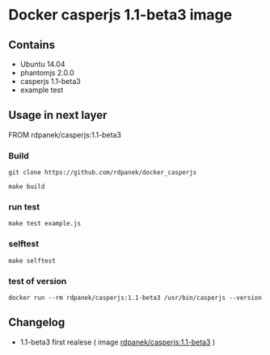 # Docker casperjs 1.1-beta3 image

## Contains

* Ubuntu 14.04
* phantomjs 2.0.0
* casperjs 1.1-beta3
* example test


## Usage in next layer

  FROM rdpanek/casperjs:1.1-beta3

### Build
  `git clone https://github.com/rdpanek/docker_casperjs`

  `make build`

### run test
  `make test example.js`

### selftest
  `make selftest`

### test of version
  `docker run --rm rdpanek/casperjs:1.1-beta3 /usr/bin/casperjs --version`

## Changelog
- 1.1-beta3 first realese ( image [rdpanek/casperjs:1.1-beta3](https://registry.hub.docker.com/u/rdpanek/casperjs/) )